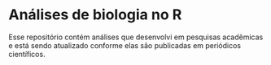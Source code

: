 # Análises de biologia no R

Esse repositório contém análises que desenvolvi em pesquisas acadêmicas e está sendo atualizado conforme elas são publicadas em periódicos científicos.
